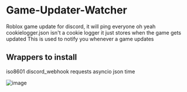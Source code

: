 # Game-Updater-Watcher
Roblox game update for discord, it will ping everyone
oh yeah cookielogger.json isn't a cookie logger it just stores when the game gets updated
This is used to notify you whenever a game updates

## Wrappers to install
iso8601
discord_webhook
requests
asyncio
json
time




![image](https://github.com/JustAP1ayer/Game-Updater-Watcher/assets/70037178/4ebaf5cf-54fe-4f2d-812f-3452ea954e3a)
